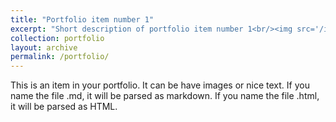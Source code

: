 ```yaml
---
title: "Portfolio item number 1"
excerpt: "Short description of portfolio item number 1<br/><img src='/images/500x300.png'>"
collection: portfolio
layout: archive
permalink: /portfolio/
---
```


This is an item in your portfolio. It can be have images or nice text. If you name the file .md, it will be parsed as markdown. If you name the file .html, it will be parsed as HTML.
